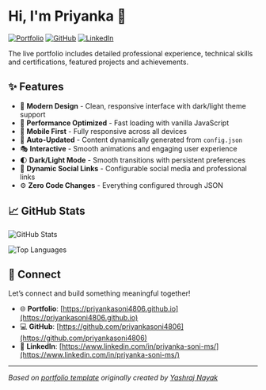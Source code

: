 # Hi, I'm Priyanka 👋

<div align="left">
  
[![Portfolio](https://img.shields.io/badge/🌐_Visit_Portfolio-Live-brightgreen?style=for-the-badge)](https://priyankasoni4806.github.io)
[![GitHub](https://img.shields.io/badge/GitHub-Profile-181717?style=for-the-badge&logo=github)](https://github.com/priyankasoni4806)
[![LinkedIn](https://img.shields.io/badge/LinkedIn-Connect-0A66C2?style=for-the-badge&logo=linkedin)](https://www.linkedin.com/in/priyanka-soni-ms/)

</div>

The live portfolio includes detailed professional experience, technical skills and certifications, featured projects and achievements.

## ✨ Features

- 🎨 **Modern Design** - Clean, responsive interface with dark/light theme support
- 🚀 **Performance Optimized** - Fast loading with vanilla JavaScript
- 📱 **Mobile First** - Fully responsive across all devices
- 🔄 **Auto-Updated** - Content dynamically generated from `config.json`
- 🎭 **Interactive** - Smooth animations and engaging user experience
- 🌓 **Dark/Light Mode** - Smooth transitions with persistent preferences
- 🔗 **Dynamic Social Links** - Configurable social media and professional links
- ⚙️ **Zero Code Changes** - Everything configured through JSON

## 📈 GitHub Stats

<div align="left">

![GitHub Stats](https://github-readme-stats.vercel.app/api?username=priyankasoni4806&theme=dark&hide_border=true&include_all_commits=true&count_private=true)

![Top Languages](https://github-readme-stats.vercel.app/api/top-langs/?username=priyankasoni4806&theme=dark&hide_border=true&include_all_commits=true&count_private=true&layout=compact)

</div>

## 🤝 Connect

Let’s connect and build something meaningful together!

- 🌐 **Portfolio**: [https://priyankasoni4806.github.io](https://priyankasoni4806.github.io)
- 💻 **GitHub**: [https://github.com/priyankasoni4806](https://github.com/priyankasoni4806)
- 🔗 **LinkedIn**: [https://www.linkedin.com/in/priyanka-soni-ms/](https://www.linkedin.com/in/priyanka-soni-ms/)

---

*Based on [portfolio template](https://github.com/yashrajnayak/developer-portfolio) originally created by [Yashraj Nayak](https://github.com/yashrajnayak)*
